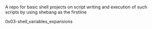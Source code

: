 A repo for basic shell projects on script writing and execution of such scripts by using shebang as the firstline 

0x03-shell\_variables\_expansions

